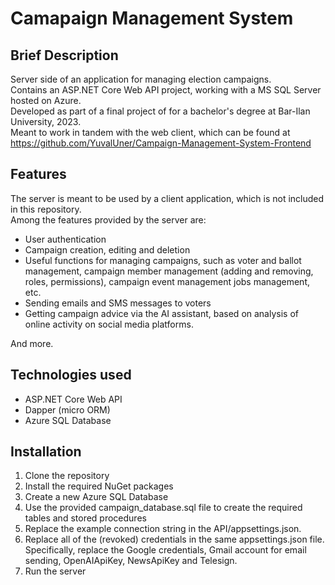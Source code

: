 # Camapaign Management System
## Brief Description
Server side of an application for managing election campaigns.\
Contains an ASP.NET Core Web API project, working with a MS SQL Server hosted on Azure.\
Developed as part of a final project of for a bachelor's degree at Bar-Ilan University, 2023.\
Meant to work in tandem with the web client, which can be found at https://github.com/YuvalUner/Campaign-Management-System-Frontend 

## Features
The server is meant to be used by a client application, which is not included in this repository.\
Among the features provided by the server are:
- User authentication
- Campaign creation, editing and deletion
- Useful functions for managing campaigns, such as voter and ballot management, campaign member management (adding and removing, roles, permissions), campaign event management jobs management, etc.
- Sending emails and SMS messages to voters
- Getting campaign advice via the AI assistant, based on analysis of online activity on social media platforms.

And more.

## Technologies used
- ASP.NET Core Web API
- Dapper (micro ORM)
- Azure SQL Database

## Installation
1. Clone the repository
2. Install the required NuGet packages
3. Create a new Azure SQL Database
4. Use the provided campaign_database.sql file to create the required tables and stored procedures
5. Replace the example connection string in the API/appsettings.json.
6. Replace all of the (revoked) credentials in the same appsettings.json file. Specifically, replace the Google credentials, Gmail account for email sending, OpenAIApiKey, NewsApiKey and Telesign. 
7. Run the server
